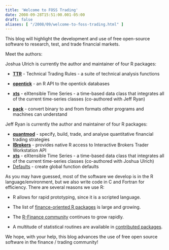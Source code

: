 ```yaml
---
title: 'Welcome to FOSS Trading'
date: 2008-09-28T15:51:00.001-05:00
draft: false
aliases: [ "/2008/09/welcome-to-foss-trading.html" ]
---
```


This blog will highlight the development and use of free open-source software to research, test, and trade financial markets.  
  
Meet the authors:  
  
Joshua Ulrich is currently the author and maintainer of four R packages:

*   [**TTR**](http://cran.r-project.org/web/packages/TTR/index.html) - Technical Trading Rules - a suite of technical analysis functions  
    
*   [**opentick**](http://cran.r-project.org/web/packages/opentick/index.html) - an R API to the opentick databases  
    
*   [**xts**](http://cran.r-project.org/web/packages/xts/index.html) - eXtensible Time Series - a time-based data class that integrates all of the current time-series classes (co-authored with Jeff Ryan)  
    
*   [**pack**](http://cran.r-project.org/web/packages/pack/index.html) - convert binary to and from formats other programs and machines can understand

Jeff Ryan is currently the author and maintainer of four R packages:  

*   [**quantmod**](http://www.quantmod.com/) - specify, build, trade, and analyse quantitative financial trading strategies
*   [**IBrokers**](http://cran.r-project.org/web/packages/IBrokers/index.html) - provides native R access to Interactive Brokers Trader Workstation API
*   [**xts**](http://cran.r-project.org/web/packages/xts/index.html) - eXtensible Time Series - a time-based data class that integrates all of the current time-series classes (co-authored with Joshua Ulrich)
*   [Defaults](http://cran.wustl.edu/web/packages/Defaults/index.html) - create global function defaults

As you may have guessed, most of the software we develop is in the R language/environment, but we also write code in C and Fortran for efficiency. There are several reasons we use R:  

*   R allows for rapid prototyping, since it is a scripted language.  
    
*   The list of [finance-oriented R packages](http://cran.r-project.org/web/views/Finance.html) is large and growing.  
    
*   The [R-Finance community](https://stat.ethz.ch/mailman/listinfo/r-sig-finance) continues to grow rapidly.  
    
*   A multitude of statistical routines are available in [contributed packages](http://cran.r-project.org/web/packages/).  
    

We hope, with your help, this blog advances the use of free open source software in the finance / trading community!